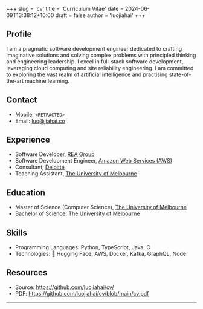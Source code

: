 +++
slug = 'cv'
title = 'Curriculum Vitae'
date = 2024-06-09T13:38:12+10:00
draft = false
author = 'luojiahai'
+++

## Profile

I am a pragmatic software development engineer dedicated to crafting imaginative solutions and solving complex problems
with principled thinking and engineering leadership. I excel in full-stack software development, leveraging cloud
computing and site reliability engineering. I am committed to exploring the vast realm of artificial intelligence and
practising state-of-the-art machine learning.

## Contact

- Mobile: `<RETRACTED>`
- Email: luo@jiahai.co

## Experience

- Software Developer, [REA Group](https://www.rea-group.com/)
- Software Development Engineer, [Amazon Web Services (AWS)](https://aws.amazon.com/)
- Consultant, [Deloitte](https://www.deloitte.com/)
- Teaching Assistant, [The University of Melbourne](https://www.unimelb.edu.au/)

## Education
- Master of Science (Computer Science), [The University of Melbourne](https://www.unimelb.edu.au/)
- Bachelor of Science, [The University of Melbourne](https://www.unimelb.edu.au/)

## Skills

- Programming Languages: Python, TypeScript, Java, C
- Technologies: 🤗 Hugging Face, AWS, Docker, Kafka, GraphQL, Node

## Resources

- Source: https://github.com/luojiahai/cv/
- PDF: https://github.com/luojiahai/cv/blob/main/cv.pdf

---

